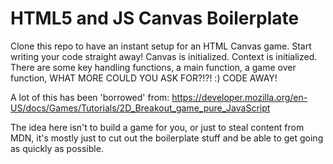 # HTML5 and JS Canvas Boilerplate

Clone this repo to have an instant setup for an HTML Canvas game.
Start writing your code straight away!
Canvas is initialized.
Context is initialized.
There are some key handling functions, a main function, a game over function, WHAT MORE COULD YOU
ASK FOR?!?! :)
CODE AWAY!

A lot of this has been 'borrowed' from:
https://developer.mozilla.org/en-US/docs/Games/Tutorials/2D_Breakout_game_pure_JavaScript

The idea here isn't to build a game for you, or just to steal content from MDN, it's mostly just to cut out the boilerplate stuff and be able to get going as quickly as possible.